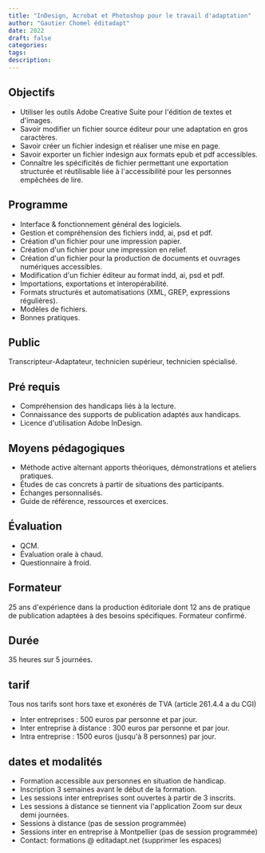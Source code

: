 ```yaml
---
title: "InDesign, Acrobat et Photoshop pour le travail d'adaptation"
author: "Gautier Chomel éditadapt"
date: 2022
draft: false
categories:
tags:
description: 
---
```


## Objectifs
* Utiliser les outils Adobe Creative Suite pour l'édition de textes et
  d'images.
* Savoir modifier un fichier source éditeur pour une adaptation en gros
  caractères.
* Savoir créer un fichier indesign et réaliser une mise en page.
* Savoir exporter un fichier indesign aux formats epub et pdf
  accessibles.
* Connaître les spécificités de fichier permettant une exportation
  structurée et réutilisable liée à l\'accessibilité pour les personnes
  empêchées de lire.

## Programme 
* Interface & fonctionnement général des logiciels.
* Gestion et compréhension des fichiers indd, ai, psd et pdf.
* Création d'un fichier pour une impression papier.
* Création d'un fichier pour une impression en relief.
* Création d'un fichier pour la production de documents et ouvrages
  numériques accessibles.
* Modification d'un fichier éditeur au format indd, ai, psd et pdf.
* Importations, exportations et interopérabilité.
* Formats structurés et automatisations (XML, GREP, expressions
  régulières).
* Modèles de fichiers.
* Bonnes pratiques.

## Public
Transcripteur-Adaptateur, technicien supérieur, technicien spécialisé.

## Pré requis
* Compréhension des handicaps liés à la lecture.
* Connaissance des supports de publication adaptés aux handicaps.
* Licence d'utilisation Adobe InDesign.

## Moyens pédagogiques 
* Méthode active alternant apports théoriques, démonstrations et ateliers pratiques. 
* Études de cas concrets à partir de situations des participants. 
* Échanges personnalisés.
* Guide de référence, ressources et exercices.

## Évaluation
* QCM.
* Évaluation orale à chaud.
* Questionnaire à froid.

## Formateur
25 ans d'expérience dans la production éditoriale dont 12 ans de pratique de publication adaptées à des besoins spécifiques. Formateur confirmé.

## Durée 
35 heures sur 5 journées.

## tarif
Tous nos tarifs sont hors taxe et exonérés de TVA (article 261.4.4 a du CGI)
* Inter entreprises : 500 euros par personne et par jour.
* Inter entreprise à distance : 300 euros par personne et par jour.
* Intra entreprise : 1500 euros (jusqu'à 8 personnes) par jour. 

## dates et modalités
* Formation accessible aux personnes en situation de handicap.
* Inscription 3 semaines avant le début de la formation.
* Les sessions inter entreprises sont ouvertes à partir de 3 inscrits. 
* Les sessions à distance se tiennent via l'application Zoom sur deux demi journées.
* Sessions à distance (pas de session programmée)
* Sessions inter en entreprise à Montpellier (pas de session programmée)
* Contact: formations @ editadapt.net (supprimer les espaces)

<!--fin de document-->